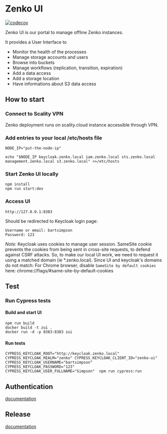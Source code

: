 # Zenko UI

[![codecov](https://codecov.io/gh/scality/zenko-ui/branch/development/1.0/graph/badge.svg?token=BRX58ZF4VJ)](https://codecov.io/gh/scality/zenko-ui)

Zenko UI is our portal to manage offline Zenko instances.

It provides a User Interface to
- Monitor the health of the processes
- Manage storage accounts and users
- Browse into buckets
- Manage workflows (replication, transition, expiration)
- Add a data access
- Add a storage location
- Have informations about S3 data access

## How to start

### Connect to Scality VPN

Zenko deployment runs on scality.cloud instance accessible through VPN.

### Add entries to your local /etc/hosts file
```
NODE_IP="put-the-node-ip"

echo "$NODE_IP keycloak.zenko.local iam.zenko.local sts.zenko.local management.zenko.local s3.zenko.local" >>/etc/hosts
```

### Start Zenko UI locally
```
npm install
npm run start:dev
```

### Access UI
```
http://127.0.0.1:8383
```
Should be redirected to Keycloak login page:
```
Username or email: bartsimpson
Password: 123
```

*Note*: Keycloak uses cookies to manage user session.
SameSite cookie prevents the cookies from being sent in cross-site requests, to defend against CSRF attacks.
So, to make our local UI work, we need to request it using a matched domain (ie *.zenko.local).
Since UI and keycloak's domains do not match:
For Chrome browser, disable `SameSite by default cookies` here: chrome://flags/#same-site-by-default-cookies


## Test

### Run Cypress tests

#### Build and start UI
```
npm run build
docker build -t zui .
docker run -d -p 8383:8383 zui
```

#### Run tests
```
CYPRESS_KEYCLOAK_ROOT="http://keycloak.zenko.local" CYPRESS_KEYCLOAK_REALM="zenko" CYPRESS_KEYCLOAK_CLIENT_ID="zenko-ui" CYPRESS_KEYCLOAK_USERNAME="bartsimpson" CYPRESS_KEYCLOAK_PASSWORD="123" CYPRESS_KEYCLOAK_USER_FULLNAME="Simpson"  npm run cypress:run
```

## Authentication
[documentation](documentation/AUTHENTICATION.md)

## Release
[documentation](documentation/RELEASE.md)
